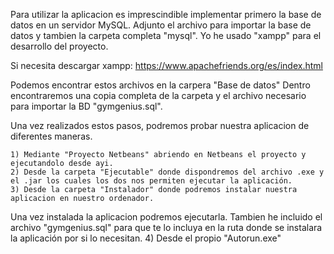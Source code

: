 Para utilizar la aplicacion es imprescindible implementar primero la base de datos en un servidor MySQL.
Adjunto el archivo para importar la base de datos y tambien la carpeta completa "mysql".
Yo he usado "xampp" para el desarrollo del proyecto.

Si necesita descargar xampp: https://www.apachefriends.org/es/index.html

Podemos encontrar estos archivos en la carpera "Base de datos"
Dentro encontraremos una copia completa de la carpeta y el archivo necesario para importar la BD "gymgenius.sql".

Una vez realizados estos pasos, podremos probar nuestra aplicacion de diferentes maneras.

	1) Mediante "Proyecto Netbeans" abriendo en Netbeans el proyecto y ejecutandolo desde ayi.
	2) Desde la carpeta "Ejecutable" donde dispondremos del archivo .exe y el .jar los cuales los dos nos permiten ejecutar la aplicación.
	3) Desde la carpeta "Instalador" donde podremos instalar nuestra aplicacion en nuestro ordenador.
Una vez instalada la aplicacion podremos ejecutarla. Tambien he incluido el archivo "gymgenius.sql" para que te lo incluya en la ruta donde se instalara la aplicación por si lo necesitan.
	4) Desde el propio "Autorun.exe"
